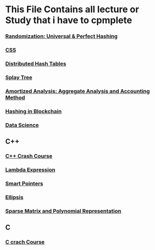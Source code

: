 # This File Contains all lecture or Study that i have to cpmplete

### [Randomization: Universal & Perfect Hashing](https://www.youtube.com/watch?v=z0lJ2k0sl1g&t=1626s)

### [CSS](https://www.youtube.com/watch?v=Edsxf_NBFrw&t=14483s)

### [Distributed Hash Tables](https://www.youtube.com/watch?v=XHRF_7JRqDc)

### [Splay Tree](https://www.youtube.com/watch?v=qMmqOHr75b8)

### [Amortized Analysis: Aggregate Analysis and Accounting Method](https://www.youtube.com/watch?v=VgLh4_4Bkhc)

### [Hashing in Blockchain](https://www.youtube.com/watch?v=7EX7dMvOjWE)

### [Data Science](https://www.youtube.com/watch?v=ua-CiDNNj30)

## C++
### [C++ Crash Course](https://www.youtube.com/watch?v=yGB9jhsEsr8)
### [Lambda Expression](https://www.youtube.com/watch?v=MH8mLFqj-n8)
### [Smart Pointers](https://www.youtube.com/watch?v=UOB7-B2MfwA)
### [Ellipsis](https://www.youtube.com/watch?v=ASDAXMNkXQk)
### [Sparse Matrix and Polynomial Representation](https://www.youtube.com/playlist?list=PL0x1zsLFiXsyDTxorwLPAdXYdUFRrrR55)

## C
### [C crach Course](https://www.youtube.com/watch?v=YXcgD8hRHYY)
